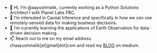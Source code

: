 - 👋 Hi, I’m @aayushmalik, currently working as a Python  Solutions Architect I with Planet Labs PBC.
- 👀 I’m interested in Causal Inference and specifically in how we can use remotely-sensed data for making business decisions.
- 🌱 I’m currently learning the applications of Earth Observation for data-driven decision making.
- 📫 Reach out to me on my email address chaayushmalik[at]gmail[dot]com and read my [BLOG](https://chaayushmalik.medium.com/) on medium.
